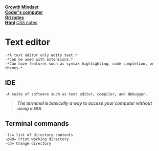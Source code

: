 [**Growth MIndset**](README.md)  
 [**Coder's computer**](codersComputer.md)    
[**Git notes**](GitNotes.md)  
[**Html**](HtmlStructures.md)
[CSS notes](cssnotes.md)

# **Text editor** 
    -*A text editor only edits text.*  
    -*Can be used with extensions.*  
    -*Can have features such as syntax highlighting, code completion, or themes.*  

## **IDE**
    -A suite of software such as text editor, compiler, and debugger.  

>***The terminal is basically a way to access your computer without using a GUI.***    

## **Terminal commands**  
    -ls= list of directory contents  
    -pwd= Print working directory  
    -cd= Change directory  

